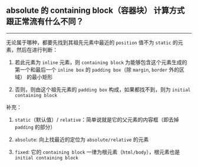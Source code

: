 ## absolute 的 containing block（容器块） 计算方式跟正常流有什么不同？

----


无论属于哪种，都要先找到其祖先元素中最近的 `position` 值不为 `static` 的元素，然后在进行判断：

1. 若此元素为 `inline` 元素，则 `containing block` 为能够包含这个元素生成的第一个和最后一个 `inline box` 的 `padding box`（除 `margin`, `border` 外的区域） 的最小矩形

2. 否则，则由这个祖先元素的 `padding box` 构成，如果都找不到，则为 `initial containing block`

补充：

1. `static`（默认值）/ `relative`：简单说就是它的父元素的内容框（即去掉 `padding` 的部分）

2. `absolute`: 向上找最近的定位为 `absolute/relative` 的元素

3. `fixed`: 它的 `containing block` 一律为根元素（`html/body`），根元素也是 `initial containing block`